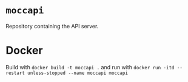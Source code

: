 # `moccapi`

Repository containing the API server.

# Docker

Build with `docker build -t moccapi .` and run with `docker run -itd --restart unless-stopped --name moccapi moccapi`
